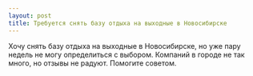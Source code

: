 ```yaml
---
layout: post 
title: Требуется снять базу отдыха на выходные в Новосибирске 
--- 
```

Хочу снять базу отдыха на выходные в Новосибирске, но уже пару недель не могу определиться с выбором. Компаний в городе не так много, но отзывы не радуют. Помогите советом.